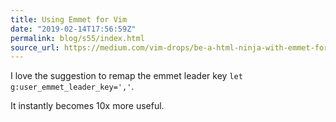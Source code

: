```yaml
---
title: Using Emmet for Vim
date: "2019-02-14T17:56:59Z"
permalink: blog/s55/index.html
source_url: https://medium.com/vim-drops/be-a-html-ninja-with-emmet-for-vim-feee15447ef1
---
```


I love the suggestion to remap the emmet leader key `let g:user_emmet_leader_key=','`.

It instantly becomes 10x more useful.
